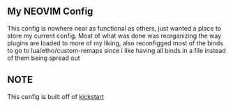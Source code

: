 ## My NEOVIM Config

This config is nowhere near as functional as others, just wanted a place to store my current config.
Most of what was done was reorganizing the way plugins are loaded to more of my liking, also reconfigged most of the binds to go to lua/etho/custom-remaps since i like having all binds in a file instead of them being spread out

## NOTE

This config is built off of [kickstart](https://github.com/nvim-lua/kickstart.nvim)



